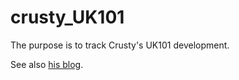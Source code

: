 crusty_UK101
============

The purpose is to track Crusty's UK101 development.

See also [his blog](http://www.programmableplanet.com/author.asp?section_id=3037&doc_id=260110&]).
